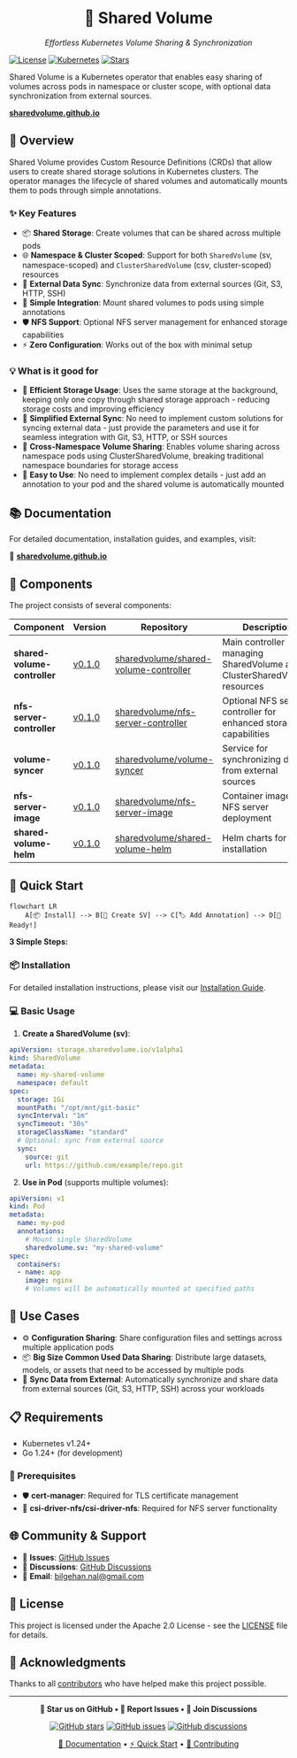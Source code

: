 <div align="center">
  <h1>🚀 Shared Volume</h1>
  <p><i>Effortless Kubernetes Volume Sharing & Synchronization</i></p>
</div>

[![License](https://img.shields.io/badge/License-Apache_2.0-blue.svg)](LICENSE)
[![Kubernetes](https://img.shields.io/badge/Kubernetes-v1.24+-blue.svg)](https://kubernetes.io/)
[![Stars](https://img.shields.io/github/stars/sharedvolume/shared-volume?style=social)](https://github.com/sharedvolume/shared-volume/stargazers)

Shared Volume is a Kubernetes operator that enables easy sharing of volumes across pods in namespace or cluster scope, with optional data synchronization from external sources.

**[sharedvolume.github.io](https://sharedvolume.github.io)**

## 📖 Overview

Shared Volume provides Custom Resource Definitions (CRDs) that allow users to create shared storage solutions in Kubernetes clusters. The operator manages the lifecycle of shared volumes and automatically mounts them to pods through simple annotations.
### ✨ Key Features

- 📦 **Shared Storage**: Create volumes that can be shared across multiple pods
- 🌐 **Namespace & Cluster Scoped**: Support for both `SharedVolume` (sv, namespace-scoped) and `ClusterSharedVolume` (csv, cluster-scoped) resources
- 🔄 **External Data Sync**: Synchronize data from external sources (Git, S3, HTTP, SSH)
- 🎯 **Simple Integration**: Mount shared volumes to pods using simple annotations
- 🛡️ **NFS Support**: Optional NFS server management for enhanced storage capabilities
- ⚡ **Zero Configuration**: Works out of the box with minimal setup

### 💡 What is it good for

- 💾 **Efficient Storage Usage**: Uses the same storage at the background, keeping only one copy through shared storage approach - reducing storage costs and improving efficiency
- 🔌 **Simplified External Sync**: No need to implement custom solutions for syncing external data - just provide the parameters and use it for seamless integration with Git, S3, HTTP, or SSH sources
- 🔗 **Cross-Namespace Volume Sharing**: Enables volume sharing across namespace pods using ClusterSharedVolume, breaking traditional namespace boundaries for storage access
- 🎨 **Easy to Use**: No need to implement complex details - just add an annotation to your pod and the shared volume is automatically mounted

## 📚 Documentation

For detailed documentation, installation guides, and examples, visit:

📖 **[sharedvolume.github.io](https://sharedvolume.github.io)**

## 🧩 Components

The project consists of several components:

| Component | Version | Repository | Description |
|-----------|---------|------------|-------------|
| **shared-volume-controller** | [v0.1.0](https://github.com/sharedvolume/shared-volume-controller/releases/tag/v0.1.0) | [sharedvolume/shared-volume-controller](https://github.com/sharedvolume/shared-volume-controller) | Main controller managing SharedVolume and ClusterSharedVolume resources |
| **nfs-server-controller** | [v0.1.0](https://github.com/sharedvolume/nfs-server-controller/releases/tag/v0.1.0) | [sharedvolume/nfs-server-controller](https://github.com/sharedvolume/nfs-server-controller) | Optional NFS server controller for enhanced storage capabilities |
| **volume-syncer** | [v0.1.0](https://github.com/sharedvolume/volume-syncer/releases/tag/v0.1.0) | [sharedvolume/volume-syncer](https://github.com/sharedvolume/volume-syncer) | Service for synchronizing data from external sources |
| **nfs-server-image** | [v0.1.0](https://github.com/sharedvolume/nfs-server-image/releases/tag/v0.1.0) | [sharedvolume/nfs-server-image](https://github.com/sharedvolume/nfs-server-image) | Container image for NFS server deployment |
| **shared-volume-helm** | [v0.1.0](https://github.com/sharedvolume/shared-volume-helm/releases/tag/v0.1.0) | [sharedvolume/shared-volume-helm](https://github.com/sharedvolume/shared-volume-helm) | Helm charts for easy installation |

## 🚀 Quick Start

```mermaid
flowchart LR
    A[📦 Install] --> B[📝 Create SV] --> C[🏷️ Add Annotation] --> D[🎉 Ready!]
```

**3 Simple Steps:**

### 📦 Installation

For detailed installation instructions, please visit our [Installation Guide](https://sharedvolume.github.io/installation).

### 💻 Basic Usage

1. **Create a SharedVolume (sv)**:
```yaml
apiVersion: storage.sharedvolume.io/v1alpha1
kind: SharedVolume
metadata:
  name: my-shared-volume
  namespace: default
spec:
  storage: 1Gi
  mountPath: "/opt/mnt/git-basic"
  syncInterval: "1m"
  syncTimeout: "30s"
  storageClassName: "standard"
  # Optional: sync from external source
  sync:
    source: git
    url: https://github.com/example/repo.git
```

2. **Use in Pod** (supports multiple volumes):
```yaml
apiVersion: v1
kind: Pod
metadata:
  name: my-pod
  annotations:
    # Mount single SharedVolume
    sharedvolume.sv: "my-shared-volume"
spec:
  containers:
  - name: app
    image: nginx
    # Volumes will be automatically mounted at specified paths
```

## 🎯 Use Cases

- ⚙️ **Configuration Sharing**: Share configuration files and settings across multiple application pods
- 📦 **Big Size Common Used Data Sharing**: Distribute large datasets, models, or assets that need to be accessed by multiple pods
- 🔄 **Sync Data from External**: Automatically synchronize and share data from external sources (Git, S3, HTTP, SSH) across your workloads

## 📋 Requirements

- Kubernetes v1.24+
- Go 1.24+ (for development)

### 🔧 Prerequisites

- 🛡️ **cert-manager**: Required for TLS certificate management
- 💾 **csi-driver-nfs/csi-driver-nfs**: Required for NFS server functionality

## 🌐 Community & Support

- 🐛 **Issues**: [GitHub Issues](https://github.com/sharedvolume/shared-volume/issues)
- 💬 **Discussions**: [GitHub Discussions](https://github.com/sharedvolume/shared-volume/discussions)
- 📧 **Email**: bilgehan.nal@gmail.com

## 📄 License

This project is licensed under the Apache 2.0 License - see the [LICENSE](LICENSE) file for details.

## 🙏 Acknowledgments

Thanks to all [contributors](https://github.com/sharedvolume/shared-volume/graphs/contributors) who have helped make this project possible.

---

<div align="center">

**🌟 Star us on GitHub • 🐛 Report Issues • 💬 Join Discussions**

[![GitHub stars](https://img.shields.io/github/stars/sharedvolume/shared-volume?style=social)](https://github.com/sharedvolume/shared-volume/stargazers)
[![GitHub issues](https://img.shields.io/github/issues/sharedvolume/shared-volume)](https://github.com/sharedvolume/shared-volume/issues)
[![GitHub discussions](https://img.shields.io/github/discussions/sharedvolume/shared-volume)](https://github.com/sharedvolume/shared-volume/discussions)

[📖 Documentation](https://sharedvolume.github.io) • [⚡ Quick Start](#-quick-start) • [🤝 Contributing](CONTRIBUTING.md)

</div>